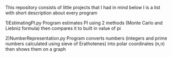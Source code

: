 This repository consists of little projects that I had in mind below I is a list with short description about every program

1)EstimatingPI.py
Program estimates PI using 2 methods (Monte Carlo and Liebniz formula) then compares it to built in value of pi

2)NumberRepresentation.py
Program converts numbers (integers and prime numbers calculated using sieve of Erathotenes) into polar coordinates (n,n) then shows them on a graph

